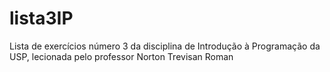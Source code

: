 # lista3IP
Lista de exercícios número 3 da disciplina de Introdução à Programação da USP, lecionada pelo professor Norton Trevisan Roman
